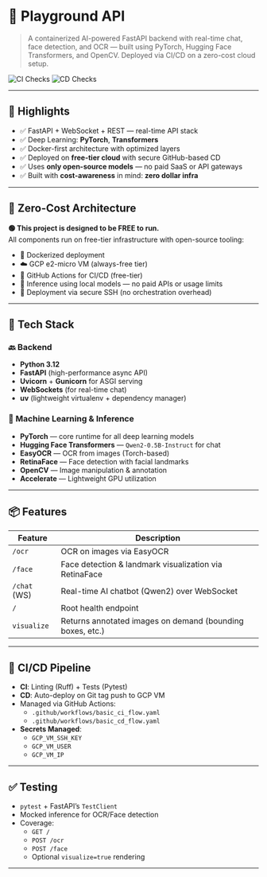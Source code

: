 # 🧠 Playground API

> A containerized AI-powered FastAPI backend with real-time chat, face detection, and OCR — built using PyTorch, Hugging Face Transformers, and OpenCV. Deployed via CI/CD on a zero-cost cloud setup.

![CI Checks](https://github.com/tserdar/playground_api/actions/workflows/basic_ci_flow.yaml/badge.svg)
![CD Checks](https://github.com/tserdar/playground_api/actions/workflows/basic_cd_flow.yaml/badge.svg)

---

## 📌 Highlights

- ✅ FastAPI + WebSocket + REST — real-time API stack
- ✅ Deep Learning: **PyTorch**, **Transformers**
- ✅ Docker-first architecture with optimized layers
- ✅ Deployed on **free-tier cloud** with secure GitHub-based CD
- ✅ Uses **only open-source models** — no paid SaaS or API gateways
- ✅ Built with **cost-awareness** in mind: __zero dollar infra__

---

## 💸 Zero-Cost Architecture

__🟢 This project is designed to be FREE to run.__  
All components run on free-tier infrastructure with open-source tooling:

- 🐳 Dockerized deployment
- ☁️ GCP e2-micro VM (always-free tier)
- 🧪 GitHub Actions for CI/CD (free-tier)
- 🧠 Inference using local models — no paid APIs or usage limits
- 🔐 Deployment via secure SSH (no orchestration overhead)

---

## 🧱 Tech Stack

### 🔙 Backend
- **Python 3.12**
- **FastAPI** (high-performance async API)
- **Uvicorn** + **Gunicorn** for ASGI serving
- **WebSockets** (for real-time chat)
- **uv** (lightweight virtualenv + dependency manager)

### 🤖 Machine Learning & Inference
- **PyTorch** — core runtime for all deep learning models
- **Hugging Face Transformers** — `Qwen2-0.5B-Instruct` for chat
- **EasyOCR** — OCR from images (Torch-based)
- **RetinaFace** — Face detection with facial landmarks
- **OpenCV** — Image manipulation & annotation
- **Accelerate** — Lightweight GPU utilization

---

## 📦 Features

| Feature        | Description                                            |
|----------------|--------------------------------------------------------|
| `/ocr`         | OCR on images via EasyOCR                              |
| `/face`        | Face detection & landmark visualization via RetinaFace |
| `/chat` (WS)   | Real-time AI chatbot (Qwen2) over WebSocket            |
| `/`            | Root health endpoint                                   |
| `visualize`    | Returns annotated images on demand (bounding boxes, etc.) |

---

## 🔁 CI/CD Pipeline

- **CI**: Linting (Ruff) + Tests (Pytest)
- **CD**: Auto-deploy on Git tag push to GCP VM
- Managed via GitHub Actions:
  - `.github/workflows/basic_ci_flow.yaml`
  - `.github/workflows/basic_cd_flow.yaml`
- **Secrets Managed**:
  - `GCP_VM_SSH_KEY`
  - `GCP_VM_USER`
  - `GCP_VM_IP`

---

## ✅ Testing

- `pytest` + FastAPI’s `TestClient`
- Mocked inference for OCR/Face detection
- Coverage:
  - `GET /`
  - `POST /ocr`
  - `POST /face`
  - Optional `visualize=true` rendering

---

